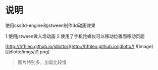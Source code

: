 说明
============

使用css3d-engine和jstween制作3d动画效果

1.使用jstween做入场动画
2.使用了手机陀螺仪可以移动位置而移动页面

[http://hfhleo.github.io/jdlotto/](http://hfhleo.github.io/jdlotto/)
![Image][/jdlotto/imgs/jl1.png]

> 图片特别多，加载比较慢



